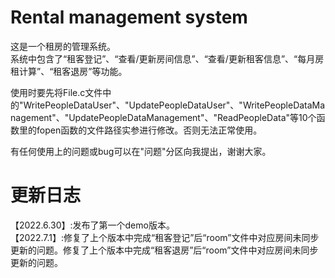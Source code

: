 # Rental management system

这是一个租房的管理系统。  
系统中包含了“租客登记”、“查看/更新房间信息”、“查看/更新租客信息”、“每月房租计算”、“租客退房”等功能。  
  
使用时要先将File.c文件中的"WritePeopleDataUser"、"UpdatePeopleDataUser"、"WritePeopleDataManagement"、"UpdatePeopleDataManagement"、"ReadPeopleData"等10个函数里的fopen函数的文件路径实参进行修改。否则无法正常使用。  
  
有任何使用上的问题或bug可以在"问题"分区向我提出，谢谢大家。
  
  
# 更新日志
【2022.6.30】:发布了第一个demo版本。  
【2022.7.1】:修复了上个版本中完成“租客登记”后“room”文件中对应房间未同步更新的问题。修复了上个版本中完成“租客退房”后“room”文件中对应房间未同步更新的问题。
